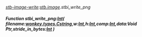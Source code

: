 _[stb-image-write](../../modules/stb-image-write/stb-image-write-module.md):[stb.image](stb:stb-image.md).stbi\_write\_png_
##### Function stbi\_write\_png:[Int](../../modules/wonkey/wonkey-types-int.md)( filename:[wonkey.types.Cstring](../../modules/wonkey/wonkey-types-cstring.md),w:[Int](../../modules/wonkey/wonkey-types-int.md),h:[Int](../../modules/wonkey/wonkey-types-int.md),comp:[Int](../../modules/wonkey/wonkey-types-int.md),data:Void Ptr,stride_in_bytes:[Int](../../modules/wonkey/wonkey-types-int.md) )
